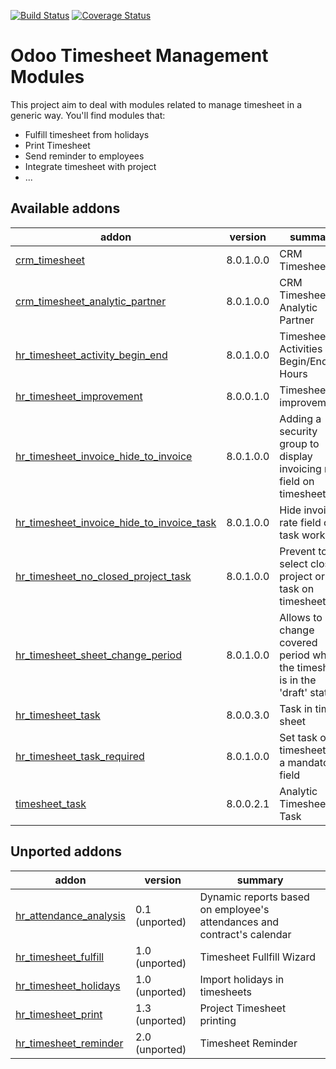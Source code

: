 [![Build Status](https://travis-ci.org/OCA/hr-timesheet.svg?branch=8.0)](https://travis-ci.org/OCA/hr-timesheet)
[![Coverage Status](https://coveralls.io/repos/OCA/hr-timesheet/badge.png?branch=8.0)](https://coveralls.io/r/OCA/hr-timesheet?branch=8.0)

Odoo Timesheet Management Modules
=================================

This project aim to deal with modules related to manage timesheet in a generic 
way. You'll find modules that:

 - Fulfill timesheet from holidays
 - Print Timesheet
 - Send reminder to employees
 - Integrate timesheet with project
 - ...


[//]: # (addons)
Available addons
----------------
addon | version | summary
--- | --- | ---
[crm_timesheet](crm_timesheet/) | 8.0.1.0.0 | CRM Timesheet
[crm_timesheet_analytic_partner](crm_timesheet_analytic_partner/) | 8.0.1.0.0 | CRM Timesheet Analytic Partner
[hr_timesheet_activity_begin_end](hr_timesheet_activity_begin_end/) | 8.0.1.0.0 | Timesheet Activities - Begin/End Hours
[hr_timesheet_improvement](hr_timesheet_improvement/) | 8.0.0.1.0 | Timesheet improvements
[hr_timesheet_invoice_hide_to_invoice](hr_timesheet_invoice_hide_to_invoice/) | 8.0.1.0.0 | Adding a security group to display invoicing rate field on timesheet line
[hr_timesheet_invoice_hide_to_invoice_task](hr_timesheet_invoice_hide_to_invoice_task/) | 8.0.1.0.0 | Hide invoicing rate field on task work
[hr_timesheet_no_closed_project_task](hr_timesheet_no_closed_project_task/) | 8.0.1.0.0 | Prevent to select closed project or task on timesheet line
[hr_timesheet_sheet_change_period](hr_timesheet_sheet_change_period/) | 8.0.1.0.0 | Allows to change covered period while the timesheet is in the 'draft' state
[hr_timesheet_task](hr_timesheet_task/) | 8.0.0.3.0 | Task in time sheet
[hr_timesheet_task_required](hr_timesheet_task_required/) | 8.0.1.0.0 | Set task on timesheet as a mandatory field
[timesheet_task](timesheet_task/) | 8.0.0.2.1 | Analytic Timesheet In Task

Unported addons
---------------
addon | version | summary
--- | --- | ---
[hr_attendance_analysis](hr_attendance_analysis/) | 0.1 (unported) | Dynamic reports based on employee's attendances and contract's calendar
[hr_timesheet_fulfill](hr_timesheet_fulfill/) | 1.0 (unported) | Timesheet Fullfill Wizard
[hr_timesheet_holidays](hr_timesheet_holidays/) | 1.0 (unported) | Import holidays in timesheets
[hr_timesheet_print](hr_timesheet_print/) | 1.3 (unported) | Project Timesheet printing
[hr_timesheet_reminder](hr_timesheet_reminder/) | 2.0 (unported) | Timesheet Reminder

[//]: # (end addons)
